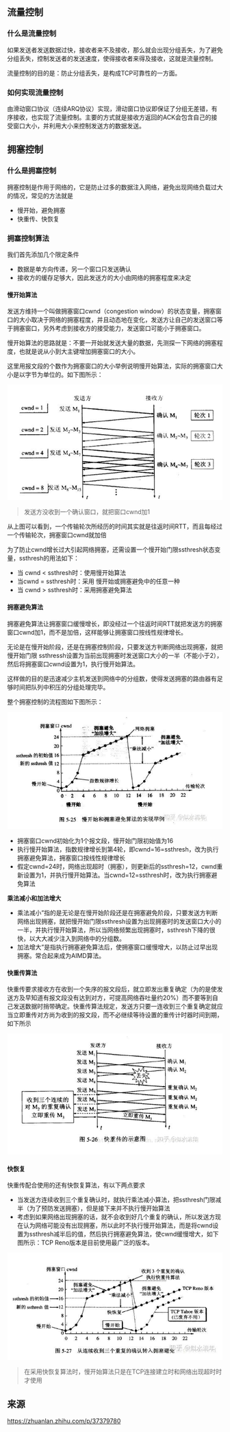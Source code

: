 ## 流量控制

### 什么是流量控制

如果发送者发送数据过快，接收者来不及接收，那么就会出现分组丢失，为了避免分组丢失，控制发送者的发送速度，使得接收者来得及接收，这就是流量控制。

流量控制的目的是：防止分组丢失，是构成TCP可靠性的一方面。

### 如何实现流量控制

由滑动窗口协议（连续ARQ协议）实现，滑动窗口协议即保证了分组无差错，有序接收，也实现了流量控制。主要的方式就是接收方返回的ACK会包含自己的接受窗口大小，并利用大小来控制发送方的数据发送。

## 拥塞控制

### 什么是拥塞控制

拥塞控制是作用于网络的，它是防止过多的数据注入网络，避免出现网络负载过大的情况，常见的方法就是

- 慢开始，避免拥塞
- 快重传、快恢复

### 拥塞控制算法

我们首先添加几个限定条件

- 数据是单方向传递，另一个窗口只发送确认
- 接收方的缓存足够大，因此发送方的大小由网络的拥塞程度来决定

#### 慢开始算法

发送方维持一个叫做拥塞窗口cwnd（congestion window）的状态变量，拥塞窗口的大小取决于网络的拥塞程度，并且动态地在变化，发送方让自己的发送窗口等于拥塞窗口，另外考虑到接收方的接受能力，发送窗口可能小于拥塞窗口。

慢开始算法的思路就是：不要一开始就发送大量的数据，先测探一下网络的拥塞程度，也就是说从小到大主键增加拥塞窗口的大小。

这里用报文段的个数作为拥塞窗口的大小举例说明慢开始算法，实际的拥塞窗口大小是以字节为单位的。如下图所示：

![image-20200623214100440](images/image-20200623214100440.png)

> 发送方没收到一个确认窗口，就把窗口cwnd加1

从上图可以看到，一个传输轮次所经历的时间其实就是往返时间RTT，而且每经过一个传输轮次，拥塞窗口cwnd就加倍

为了防止cwnd增长过大引起网络拥塞，还需设置一个慢开始门限ssthresh状态变量，ssthresh的用法如下：

- 当 cwnd < ssthresh时：使用慢开始算法
- 当cwnd = ssthresh时：采用 慢开始或拥塞避免中的任意一种
- 当 cwnd > ssthresh时：采用拥塞避免算法

#### 拥塞避免算法

拥塞避免算法让拥塞窗口缓慢增长，即没经过一个往返时间RTT就把发送方的拥塞窗口cwnd加1，而不是加倍，这样能够让拥塞窗口按线性规律增长。

无论是在慢开始阶段，还是在拥塞控制阶段，只要发送方判断网络出现拥塞，就把慢开始门限 ssthressh设置为当前出现拥塞时发送窗口大小的一半（不能小于2），然后将拥塞窗口cwnd设置为1，执行慢开始算法。

这样做的目的是迅速减少主机发送到网络中的分组数，使得发送拥塞的路由器有足够时间把队列中积压的分组处理完毕。

整个拥塞控制的流程图如下图所示：

![image-20200623220009542](images/image-20200623220009542.png)

- 拥塞窗口cwnd初始化为1个报文段，慢开始门限初始值为16
- 执行慢开始算法，指数规律增长到第4轮，即cwnd=16=ssthresh，改为执行拥塞避免算法，拥塞窗口按线性规律增长
- 假定cwnd=24时，网络出现超时（拥塞），则更新后的ssthresh=12，cwnd重新设置为1，并执行慢开始算法。当cwnd=12=ssthresh时，改为执行拥塞避免算法

**乘法减小和加法增大**

- 乘法减小”指的是无论是在慢开始阶段还是在拥塞避免阶段，只要发送方判断网络出现拥塞，就把慢开始门限ssthresh设置为出现拥塞时的发送窗口大小的一半，并执行慢开始算法，所以当网络频繁出现拥塞时，ssthresh下降的很快，以大大减少注入到网络中的分组数。
- 加法增大”是指执行拥塞避免算法后，使拥塞窗口缓慢增大，以防止过早出现拥塞。常合起来成为AIMD算法。

#### 快重传算法

快重传要求接收方在收到一个失序的报文段后，就立即发出重复确定（为的是使发送方及早知道有报文段没有达到对方，可提高网络吞吐量约20%）而不要等到自己发送数据时捎带确定。快重传算法规定，发送方只要一连收到三个重复确定就应当立即重传对方尚为收到的报文段，而不必继续等待设置的重传计时器时间到期，如下所示

![image-20200623221705052](images/image-20200623221705052.png)

#### 快恢复

快重传配合使用的还有快恢复算法，有以下两点要求

- 当发送方连续收到三个重复确认时，就执行乘法减小算法，把ssthresh门限减半（为了预防发送拥塞），但是接下来并不执行慢开始算法
- 考虑到如果网络出现拥塞的话，就不会收到好几个重复的确认，所以发送方现在认为网络可能没有出现拥塞，所以此时不执行慢开始算法，而是将cwnd设置为ssthresh减半后的值，然后执行拥塞避免算法，使cwnd缓慢增大，如下图所示：TCP Reno版本是目前使用最广泛的版本。

![image-20200623222155538](images/image-20200623222155538.png)

> 在采用快恢复算法时，慢开始算法只是在TCP连接建立时和网络出现超时时才使用

## 来源

https://zhuanlan.zhihu.com/p/37379780